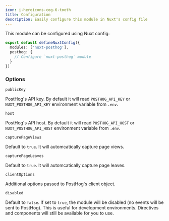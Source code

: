 ```yaml
---
icon: i-heroicons-cog-6-tooth
title: Configuration
description: Easily configure this module in Nuxt's config file
---
```


This module can be configured using Nuxt config:

```typescript [nuxt.config.ts]
export default defineNuxtConfig({
  modules: ['nuxt-posthog'],
  posthog: {
    // Configure `nuxt-posthog` module
  }
})
```

### Options

`publicKey`

PostHog's API key. By default it will read `POSTHOG_API_KEY` or `NUXT_POSTHOG_API_KEY` environment variable from `.env`.

`host`

PostHog's API host. By default it will read `POSTHOG_API_HOST` or `NUXT_POSTHOG_API_HOST` environment variable from `.env`.

`capturePageViews`

Default to `true`. It will automcatically capture page views.

`capturePageLeaves`

Default to `true`. It will automcatically capture page leaves.

`clientOptions`

Additional options passed to PostHog's client object.

`disabled`

Default to `false`. If set to `true`, the module will be disabled (no events will be sent to PostHog).
This is useful for development environments. Directives and components will still be available for you to use.
